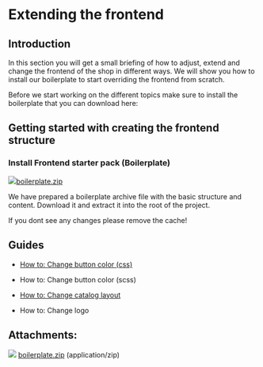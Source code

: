 #  Extending the frontend 

## Introduction

In this section you will get a small briefing of how to adjust, extend and change the frontend of the shop in different ways. We will show you how to install our boilerplate to start overriding the frontend from scratch.

Before we start working on the different topics make sure to install the boilerplate that you can download here:

## Getting started with creating the frontend structure

### Install Frontend starter pack (Boilerplate)

[![](download/resources/com.atlassian.confluence.plugins.confluence-view-file-macro:view-file-macro-resources/images/placeholder-medium-zip.png)<span class="title">boilerplate.zip](/download/attachments/23561043/boilerplate.zip?version=1&modificationDate=1532707870000&api=v2)

We have prepared a boilerplate archive file with the basic structure and content. Download it and extract it into the root of the project.

If you dont see any changes please remove the cache\!

## Guides

  - [How to: Change button color (css)](http://confluence.extranet.silversolutions.de:8090/pages/viewpage.action?pageId=34309916&src=contextnavpagetreemode)
  - How to: Change button color (scss)
  - [How to: Change catalog layout](http://confluence.extranet.silversolutions.de:8090/display/EZC14/How+to%3A+Change+catalog+layout?src=contextnavpagetreemode)  
    
  - How to: Change logo

## Attachments:

![](images/icons/bullet_blue.gif) [boilerplate.zip](attachments/23561043/23570969.zip) (application/zip)  
